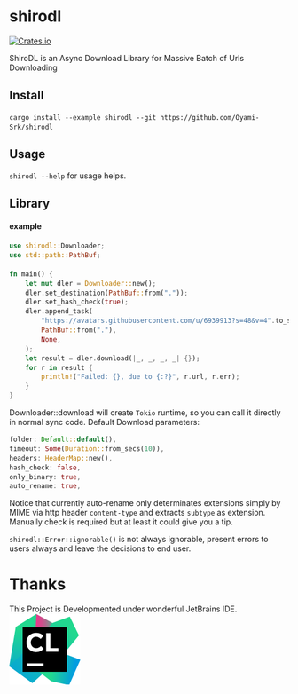 # shirodl
[![Crates.io](https://img.shields.io/crates/v/shirodl.svg)](https://crates.io/crates/shirodl)

ShiroDL is an Async Download Library for Massive Batch of Urls Downloading

## Install
`cargo install --example shirodl --git https://github.com/Oyami-Srk/shirodl`

## Usage
`shirodl --help` for usage helps.

## Library

#### example
```rust
use shirodl::Downloader;
use std::path::PathBuf;

fn main() {
    let mut dler = Downloader::new();
    dler.set_destination(PathBuf::from("."));
    dler.set_hash_check(true);
    dler.append_task(
        "https://avatars.githubusercontent.com/u/6939913?s=48&v=4".to_string(),
        PathBuf::from("."),
        None,
    );
    let result = dler.download(|_, _, _, _| {});
    for r in result {
        println!("Failed: {}, due to {:?}", r.url, r.err);
    }
}
```

Downloader::download will create `Tokio` runtime, so you can call it directly in normal sync code.
Default Download parameters:
```rust
folder: Default::default(),
timeout: Some(Duration::from_secs(10)),
headers: HeaderMap::new(),
hash_check: false,
only_binary: true,
auto_rename: true,
```

Notice that currently auto-rename only determinates extensions simply by MIME via http header `content-type` and extracts `subtype` as extension.
Manually check is required but at least it could give you a tip.

`shirodl::Error::ignorable()` is not always ignorable, present errors to users always and leave the decisions to end user.

# Thanks
This Project is Developmented under wonderful JetBrains IDE.
[![CLion](./resource/icon_CLion.png)](https://www.jetbrains.com/?from=OmochaOS)
